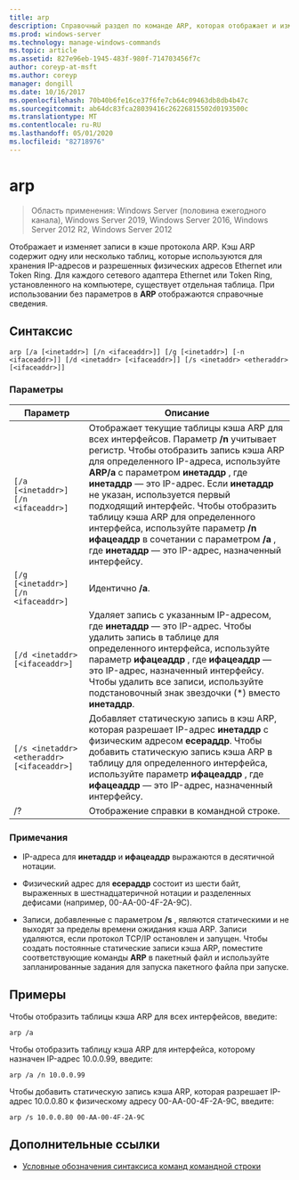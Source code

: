 ```yaml
---
title: arp
description: Справочный раздел по команде ARP, которая отображает и изменяет записи в кэше ARP, который используется для хранения IP-адресов и их разрешенных физических адресов.
ms.prod: windows-server
ms.technology: manage-windows-commands
ms.topic: article
ms.assetid: 827e96eb-1945-483f-980f-714703456f7c
author: coreyp-at-msft
ms.author: coreyp
manager: dongill
ms.date: 10/16/2017
ms.openlocfilehash: 70b40b6fe16ce37f6fe7cb64c09463db8db4b47c
ms.sourcegitcommit: ab64dc83fca28039416c26226815502d0193500c
ms.translationtype: MT
ms.contentlocale: ru-RU
ms.lasthandoff: 05/01/2020
ms.locfileid: "82718976"
---
```

# <a name="arp"></a>arp

> Область применения: Windows Server (половина ежегодного канала), Windows Server 2019, Windows Server 2016, Windows Server 2012 R2, Windows Server 2012

Отображает и изменяет записи в кэше протокола ARP. Кэш ARP содержит одну или несколько таблиц, которые используются для хранения IP-адресов и разрешенных физических адресов Ethernet или Token Ring. Для каждого сетевого адаптера Ethernet или Token Ring, установленного на компьютере, существует отдельная таблица. При использовании без параметров в **ARP** отображаются справочные сведения.

## <a name="syntax"></a>Синтаксис

```
arp [/a [<inetaddr>] [/n <ifaceaddr>]] [/g [<inetaddr>] [-n <ifaceaddr>]] [/d <inetaddr> [<ifaceaddr>]] [/s <inetaddr> <etheraddr> [<ifaceaddr>]]
```

### <a name="parameters"></a>Параметры

| Параметр | Описание |
| --------- | ----------- |
| `[/a [<inetaddr>] [/n <ifaceaddr>]` | Отображает текущие таблицы кэша ARP для всех интерфейсов. Параметр **/n** учитывает регистр. Чтобы отобразить запись кэша ARP для определенного IP-адреса, используйте **ARP/a** с параметром **инетаддр** , где **инетаддр** — это IP-адрес. Если **инетаддр** не указан, используется первый подходящий интерфейс. Чтобы отобразить таблицу кэша ARP для определенного интерфейса, используйте параметр **/n ифацеаддр** в сочетании с параметром **/a** , где **инетаддр** — это IP-адрес, назначенный интерфейсу. |
| `[/g [<inetaddr>] [/n <ifaceaddr>]` | Идентично **/a**. |
| `[/d <inetaddr> [<ifaceaddr>]` | Удаляет запись с указанным IP-адресом, где **инетаддр** — это IP-адрес. Чтобы удалить запись в таблице для определенного интерфейса, используйте параметр **ифацеаддр** , где **ифацеаддр** — это IP-адрес, назначенный интерфейсу. Чтобы удалить все записи, используйте подстановочный знак звездочки (*) вместо **инетаддр**. |
| `[/s <inetaddr> <etheraddr> [<ifaceaddr>]` | Добавляет статическую запись в кэш ARP, которая разрешает IP-адрес **инетаддр** с физическим адресом **есераддр**. Чтобы добавить статическую запись кэша ARP в таблицу для определенного интерфейса, используйте параметр **ифацеаддр** , где **ифацеаддр** — это IP-адрес, назначенный интерфейсу. |
| /? | Отображение справки в командной строке. |

### <a name="remarks"></a>Примечания

- IP-адреса для **инетаддр** и **ифацеаддр** выражаются в десятичной нотации.

- Физический адрес для **есераддр** состоит из шести байт, выраженных в шестнадцатеричной нотации и разделенных дефисами (например, 00-AA-00-4F-2A-9C).

- Записи, добавленные с параметром **/s** , являются статическими и не выходят за пределы времени ожидания кэша ARP. Записи удаляются, если протокол TCP/IP остановлен и запущен. Чтобы создать постоянные статические записи кэша ARP, поместите соответствующие команды **ARP** в пакетный файл и используйте запланированные задания для запуска пакетного файла при запуске.

## <a name="examples"></a>Примеры

Чтобы отобразить таблицы кэша ARP для всех интерфейсов, введите:

```
arp /a
```

Чтобы отобразить таблицу кэша ARP для интерфейса, которому назначен IP-адрес 10.0.0.99, введите:

```
arp /a /n 10.0.0.99
```

Чтобы добавить статическую запись кэша ARP, которая разрешает IP-адрес 10.0.0.80 к физическому адресу 00-AA-00-4F-2A-9C, введите:

```
arp /s 10.0.0.80 00-AA-00-4F-2A-9C
```

## <a name="additional-references"></a>Дополнительные ссылки

- [Условные обозначения синтаксиса команд командной строки](command-line-syntax-key.md)
